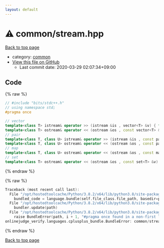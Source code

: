 ```yaml
---
layout: default
---
```


<!-- mathjax config similar to math.stackexchange -->
<script type="text/javascript" async
  src="https://cdnjs.cloudflare.com/ajax/libs/mathjax/2.7.5/MathJax.js?config=TeX-MML-AM_CHTML">
</script>
<script type="text/x-mathjax-config">
  MathJax.Hub.Config({
    TeX: { equationNumbers: { autoNumber: "AMS" }},
    tex2jax: {
      inlineMath: [ ['$','$'] ],
      processEscapes: true
    },
    "HTML-CSS": { matchFontHeight: false },
    displayAlign: "left",
    displayIndent: "2em"
  });
</script>

<script type="text/javascript" src="https://cdnjs.cloudflare.com/ajax/libs/jquery/3.4.1/jquery.min.js"></script>
<script src="https://cdn.jsdelivr.net/npm/jquery-balloon-js@1.1.2/jquery.balloon.min.js" integrity="sha256-ZEYs9VrgAeNuPvs15E39OsyOJaIkXEEt10fzxJ20+2I=" crossorigin="anonymous"></script>
<script type="text/javascript" src="../../assets/js/copy-button.js"></script>
<link rel="stylesheet" href="../../assets/css/copy-button.css" />


# :warning: common/stream.hpp

<a href="../../index.html">Back to top page</a>

* category: <a href="../../index.html#9efab2399c7c560b34de477b9aa0a465">common</a>
* <a href="{{ site.github.repository_url }}/blob/master/common/stream.hpp">View this file on GitHub</a>
    - Last commit date: 2020-03-29 02:07:34+09:00




## Code

<a id="unbundled"></a>
{% raw %}
```cpp
// #include "bits/stdc++.h"
// using namespace std;
#pragma once

// vector
template<class T> istream& operator >> (istream &is , vector<T> &v) { for(T &a : v) is >> a; return is; }
template<class T> ostream& operator << (ostream &os , const vector<T> &v) { for(const T &t : v) os << "\t" << t; return os << endl; }
// pair
template<class T, class U> istream& operator >> (istream &is , const pair<T, U> &v) { return is >> v.first >> v.second; }
template<class T, class U> ostream& operator << (ostream &os , const pair<T, U> &v) { return os << "(" << v.first << ", " << v.second << ")"; }
// map
template<class T, class U> ostream& operator << (ostream &os , const map<T, U> &v) { for(const auto &t : v) os << "\t" << t; return os << endl; }
// set
template<class T> ostream& operator << (ostream &os , const set<T> &v) { for(const auto &t : v) os << "\t" << t; return os << endl; }

```
{% endraw %}

<a id="bundled"></a>
{% raw %}
```cpp
Traceback (most recent call last):
  File "/opt/hostedtoolcache/Python/3.8.2/x64/lib/python3.8/site-packages/onlinejudge_verify/docs.py", line 349, in write_contents
    bundled_code = language.bundle(self.file_class.file_path, basedir=pathlib.Path.cwd())
  File "/opt/hostedtoolcache/Python/3.8.2/x64/lib/python3.8/site-packages/onlinejudge_verify/languages/cplusplus.py", line 172, in bundle
    bundler.update(path)
  File "/opt/hostedtoolcache/Python/3.8.2/x64/lib/python3.8/site-packages/onlinejudge_verify/languages/cplusplus_bundle.py", line 214, in update
    raise BundleError(path, i + 1, "#pragma once found in a non-first line")
onlinejudge_verify.languages.cplusplus_bundle.BundleError: common/stream.hpp: line 3: #pragma once found in a non-first line

```
{% endraw %}

<a href="../../index.html">Back to top page</a>

